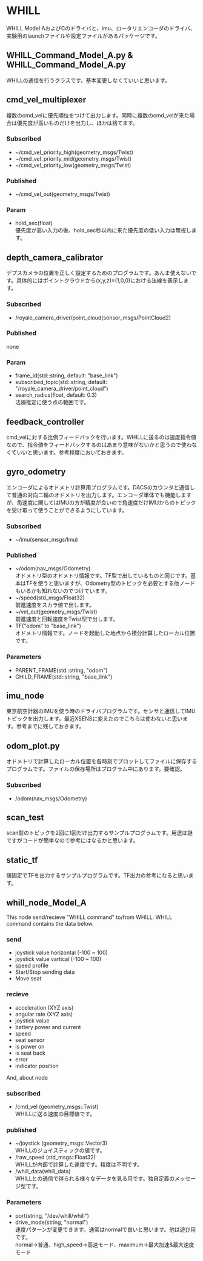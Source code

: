 # WHILL
WHILL Model AおよびCのドライバと、imu、ロータリエンコーダのドライバ、実験用のlaunchファイルや設定ファイルがあるパッケージです。

## WHILL_Command_Model_A.py & WHILL_Command_Model_A.py
WHILLの通信を行うクラスです。基本変更しなくていいと思います。

## cmd_vel_multiplexer
複数のcmd_velに優先順位をつけて出力します。同時に複数のcmd_velが来た場合は優先度が高いものだけを出力し、ほかは捨てます。

### Subscribed
* ~/cmd_vel_priority_high(geometry_msgs/Twist)
* ~/cmd_vel_priority_mid(geometry_msgs/Twist)
* ~/cmd_vel_priority_low(geometry_msgs/Twist)

### Published
* ~/cmd_vel_out(geometry_msgs/Twist)

### Param
* hold_sec(float)  
優先度が高い入力の後、hold_sec秒以内に来た優先度の低い入力は無視します。

## depth_camera_calibrator
デプスカメラの位置を正しく設定するためのプログラムです。あんま使えないです。具体的にはポイントクラウドから(x,y,z)=(1,0,0)における法線を表示します。
### Subscribed
* /royale_camera_driver/point_cloud(sensor_msgs/PointCloud2)  

### Published
none

### Param
* frame_id(std::string, default: "base_link")
* subscribed_topic(std::string, default: "/royale_camera_driver/point_cloud")
* search_radius(float, default: 0.3)  
法線推定に使う点の範囲です。

## feedback_controller
cmd_velに対する比例フィードバックを行います。WHILLに送るのは速度指令値なので、指令値をフィードバックするのはあまり意味がないかと思うので使わなくていいと思います。参考程度においておきます。

## gyro_odometry
エンコーダによるオドメトリ計算用プログラムです。DACSのカウンタと通信して普通の対向二輪のオドメトリを出力します。エンコーダ単体でも機能しますが、角速度に関してはIMUの方が精度が良いので角速度だけIMUからのトピックを受け取って使うことができるようにしています。

### Subscribed
* ~/imu(sensor_msgs/Imu)

### Published
* ~/odom(nav_msgs/Odometry)  
オドメトリ型のオドメトリ情報です。TF型で出しているものと同じです。基本はTFを使うと思いますが、Odometry型のトピックを必要とする他ノードもいるかも知れないのでつけています。
* ~/speed(std_msgs/Float32)  
前進速度をスカラ値で出します。
* ~/vel_out(geometry_msgs/Twist)  
前進速度と回転速度をTwist型で出します。
* TF("odom" to "base_link")  
オドメトリ情報です。ノードを起動した地点から積分計算したローカル位置です。

### Parameters
* PARENT_FRAME(std::string, "odom")
* CHILD_FRAME(std::string, "base_link")

## imu_node
東京航空計器のIMUを使う時のドライバプログラムです。センサと通信してIMUトピックを出力します。最近XSENSに変えたのでこちらは使わないと思います。参考までに残しておきます。

## odom_plot.py
オドメトリで計算したローカル位置を各時刻でプロットしてファイルに保存するプログラムです。ファイルの保存場所はプログラム中にあります。要確認。

### Subscribed
* /odom(nav_msgs/Odometry)

## scan_test
scan型のトピックを2回に1回だけ出力するサンプルプログラムです。用途は謎ですがコードが簡単なので参考にはなるかと思います。

## static_tf
値固定でTFを出力するサンプルプログラムです。TF出力の参考になると思います。


## whill_node_Model_A
This node send/recieve "WHILL command" to/from WHILL.
WHILL command contains the data below.

### send
* joystick value horizontal (-100 ~ 100)
* joystick value vartical (-100 ~ 100)
* speed profile
* Start/Stop sending data
* Move seat

### recieve
* acceleration (XYZ axis)
* angular rate (XYZ axis)
* joystick value
* battery power and current
* speed
* seat sensor
* is power on
* is seat back
* error
* indicator position

And, about node
### subscribed
* /cmd_vel (geometry_msgs::Twist)  
WHILLに送る速度の目標値です。

### published
* ~/joystick (geometry_msgs::Vector3)  
WHILLのジョイスティックの値です。
* /raw_speed (std_msgs::Float32)  
WHILLが内部で計算した速度です。精度は不明です。
* /whill_data(whill_data)  
WHILLとの通信で得られる様々なデータを見る用です。独自定義のメッセージ型です。

### Parameters
* port(string, "/dev/whill/whill")  
* drive_mode(string, "normal")  
速度パターンが変更できます。通常はnormalで良いと思います。他は遊び用です。  
normal→普通、high_speed→高速モード、maximum→最大加速&最大速度モード
